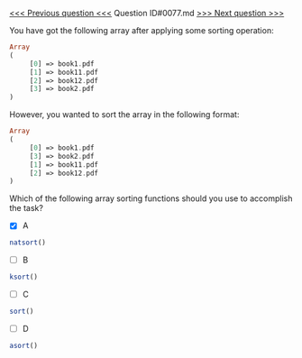 [<<< Previous question <<<](0076.md)  Question ID#0077.md  [>>> Next question >>>](0078.md) 

You have got the following array after applying some sorting operation:
```php
Array
(
     [0] => book1.pdf
     [1] => book11.pdf
     [2] => book12.pdf
     [3] => book2.pdf
) 
```
However, you wanted to sort the array in the following format:
```php
Array
(
     [0] => book1.pdf
     [3] => book2.pdf
     [1] => book11.pdf
     [2] => book12.pdf
)
```
Which of the following array sorting functions should you use to accomplish the task?

- [x] A
```php
natsort()
```

- [ ] B
```php
ksort()
```

- [ ] C
```php
sort()
```

- [ ] D
```php
asort()
```

